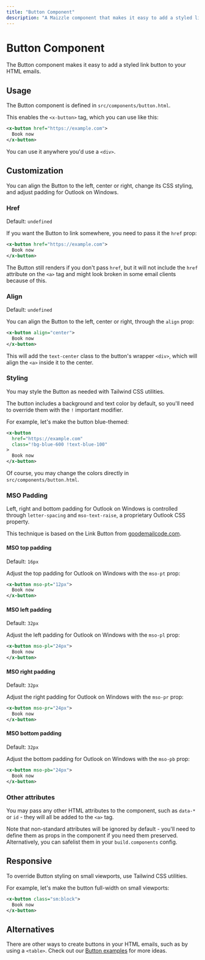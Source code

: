 ```yaml
---
title: "Button Component"
description: "A Maizzle component that makes it easy to add a styled link button to your HTML emails."
---
```


# Button Component

The Button component makes it easy to add a styled link button to your HTML emails.

## Usage

The Button component is defined in `src/components/button.html`.

This enables the `<x-button>` tag, which you can use like this:

<code-sample title="src/templates/example.html">

  ```xml
  <x-button href="https://example.com">
    Book now
  </x-button>
  ```

</code-sample>

You can use it anywhere you'd use a `<div>`.

## Customization

You can align the Button to the left, center or right, change its CSS styling, and adjust padding for Outlook on Windows.

### Href

Default: `undefined`

If you want the Button to link somewhere, you need to pass it the `href` prop:

<code-sample title="src/templates/example.html">

  ```xml
  <x-button href="https://example.com">
    Book now
  </x-button>
  ```

</code-sample>

<alert>The Button still renders if you don't pass `href`, but it will not include the `href` attribute on the `<a>` tag and might look broken in some email clients because of this.</alert>

### Align

Default: `undefined`

You can align the Button to the left, center or right, through the `align` prop:

<code-sample title="src/templates/example.html">

  ```xml
  <x-button align="center">
    Book now
  </x-button>
  ```

</code-sample>

This will add the `text-center` class to the button's wrapper `<div>`, which will align the `<a>` inside it to the center.

### Styling

You may style the Button as needed with Tailwind CSS utilities.

The button includes a background and text color by default, so you'll need to override them with the `!` important modifier.

For example, let's make the button blue-themed:

<code-sample title="src/templates/example.html">

  ```xml
  <x-button
    href="https://example.com"
    class="!bg-blue-600 !text-blue-100"
  >
    Book now
  </x-button>
  ```

</code-sample>

Of course, you may change the colors directly in `src/components/button.html`.

### MSO Padding

Left, right and bottom padding for Outlook on Windows is controlled through `letter-spacing` and `mso-text-raise`, a proprietary Outlook CSS property.

This technique is based on the Link Button from [goodemailcode.com](https://www.goodemailcode.com/email-code/link-button).

#### MSO top padding

Default: `16px`

Adjust the top padding for Outlook on Windows with the `mso-pt` prop:

<code-sample title="src/templates/example.html">

  ```xml
  <x-button mso-pt="12px">
    Book now
  </x-button>
  ```

</code-sample>

#### MSO left padding

Default: `32px`

Adjust the left padding for Outlook on Windows with the `mso-pl` prop:

<code-sample title="src/templates/example.html">

  ```xml
  <x-button mso-pl="24px">
    Book now
  </x-button>
  ```

</code-sample>

#### MSO right padding

Default: `32px`

Adjust the right padding for Outlook on Windows with the `mso-pr` prop:

<code-sample title="src/templates/example.html">

  ```xml
  <x-button mso-pr="24px">
    Book now
  </x-button>
  ```

</code-sample>

#### MSO bottom padding

Default: `32px`

Adjust the bottom padding for Outlook on Windows with the `mso-pb` prop:

<code-sample title="src/templates/example.html">

  ```xml
  <x-button mso-pb="24px">
    Book now
  </x-button>
  ```

</code-sample>

### Other attributes

You may pass any other HTML attributes to the component, such as `data-*` or `id` - they will all be added to the `<a>` tag.

Note that non-standard attributes will be ignored by default - you'll need to define them as props in the component if you need them preserved. Alternatively, you can safelist them in your `build.components` config.

## Responsive

To override Button styling on small viewports, use Tailwind CSS utilities.

For example, let's make the button full-width on small viewports:

<code-sample title="src/templates/example.html">

  ```xml
  <x-button class="sm:block">
    Book now
  </x-button>
  ```

</code-sample>

## Alternatives

There are other ways to create buttons in your HTML emails, such as by using a `<table>`. Check out our [Button examples](/docs/examples/buttons) for more ideas.
